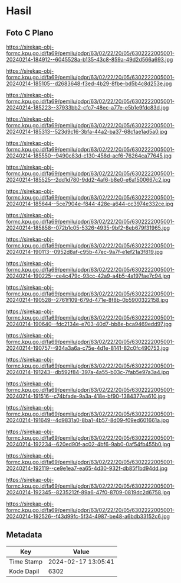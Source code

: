 # Hasil

## Foto C Plano

https://sirekap-obj-formc.kpu.go.id/fa69/pemilu/pdpr/63/02/22/20/05/6302222005001-20240214-184912--6045528a-b135-43c8-859a-49d2d566a693.jpg

https://sirekap-obj-formc.kpu.go.id/fa69/pemilu/pdpr/63/02/22/20/05/6302222005001-20240214-185105--d2683648-f3ed-4b29-8fbe-bd5b4c8d253e.jpg

https://sirekap-obj-formc.kpu.go.id/fa69/pemilu/pdpr/63/02/22/20/05/6302222005001-20240214-185223--37933bb2-cfc7-48ec-a77e-e5b1e9fdc83d.jpg

https://sirekap-obj-formc.kpu.go.id/fa69/pemilu/pdpr/63/02/22/20/05/6302222005001-20240214-185313--523d9c16-3bfa-44a2-ba37-68c1ae1ad5a0.jpg

https://sirekap-obj-formc.kpu.go.id/fa69/pemilu/pdpr/63/02/22/20/05/6302222005001-20240214-185550--9490c83d-c130-458d-acf6-76264ca77645.jpg

https://sirekap-obj-formc.kpu.go.id/fa69/pemilu/pdpr/63/02/22/20/05/6302222005001-20240214-185525--2dd1d780-9dd2-4af6-b8e0-e6a1500667c2.jpg

https://sirekap-obj-formc.kpu.go.id/fa69/pemilu/pdpr/63/02/22/20/05/6302222005001-20240214-185644--5ce7904e-f844-428e-a644-cc3974e332ce.jpg

https://sirekap-obj-formc.kpu.go.id/fa69/pemilu/pdpr/63/02/22/20/05/6302222005001-20240214-185858--072b1c05-5326-4935-9bf2-8eb679f31965.jpg

https://sirekap-obj-formc.kpu.go.id/fa69/pemilu/pdpr/63/02/22/20/05/6302222005001-20240214-190113--0952d8af-c95b-47ec-9a7f-e1ef21a3f819.jpg

https://sirekap-obj-formc.kpu.go.id/fa69/pemilu/pdpr/63/02/22/20/05/6302222005001-20240214-190225--ce4c479c-93cc-42a9-a4b5-4a197fae7c94.jpg

https://sirekap-obj-formc.kpu.go.id/fa69/pemilu/pdpr/63/02/22/20/05/6302222005001-20240214-190528--2761f109-679d-471e-8f8b-0b5900322158.jpg

https://sirekap-obj-formc.kpu.go.id/fa69/pemilu/pdpr/63/02/22/20/05/6302222005001-20240214-190640--fdc2134e-e703-40d7-bb8e-bca9469edd97.jpg

https://sirekap-obj-formc.kpu.go.id/fa69/pemilu/pdpr/63/02/22/20/05/6302222005001-20240214-190757--934a3a6a-c75e-4d1e-8141-82c0fc490753.jpg

https://sirekap-obj-formc.kpu.go.id/fa69/pemilu/pdpr/63/02/22/20/05/6302222005001-20240214-191243--db592f84-397a-4a55-b03c-7fab5e97a3a4.jpg

https://sirekap-obj-formc.kpu.go.id/fa69/pemilu/pdpr/63/02/22/20/05/6302222005001-20240214-191516--c74bfade-9a3a-418e-bf90-1384377ea610.jpg

https://sirekap-obj-formc.kpu.go.id/fa69/pemilu/pdpr/63/02/22/20/05/6302222005001-20240214-191649--4d9831a0-8ba1-4b57-8d09-f09ed601661a.jpg

https://sirekap-obj-formc.kpu.go.id/fa69/pemilu/pdpr/63/02/22/20/05/6302222005001-20240214-192234--620ed90f-ac02-4bf6-9ab0-0af54fb455b0.jpg

https://sirekap-obj-formc.kpu.go.id/fa69/pemilu/pdpr/63/02/22/20/05/6302222005001-20240214-192119--ce9e1ea7-ea65-4d30-932f-db85f1bd94dd.jpg

https://sirekap-obj-formc.kpu.go.id/fa69/pemilu/pdpr/63/02/22/20/05/6302222005001-20240214-192345--8235212f-89a6-47f0-8709-0819dc2d6758.jpg

https://sirekap-obj-formc.kpu.go.id/fa69/pemilu/pdpr/63/02/22/20/05/6302222005001-20240214-192526--f43d99fc-5f34-4987-be48-a6bdb33152c6.jpg


## Metadata

| Key        | Value               |
| ---------- | ------------------- |
| Time Stamp | 2024-02-17 13:05:41 |
| Kode Dapil | 6302                |



